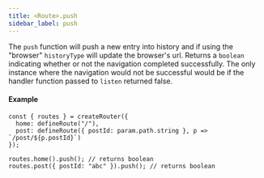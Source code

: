 ```yaml
---
title: <Route>.push
sidebar_label: push
---
```


The `push` function will push a new entry into history and if using the "browser" `historyType` will update the browser's url. Returns a `boolean` indicating whether or not the navigation completed successfully. The only instance where the navigation would not be successful would be if the handler function passed to `listen` returned false.

#### Example

```tsx
const { routes } = createRouter({
  home: defineRoute("/"),
  post: defineRoute({ postId: param.path.string }, p => `/post/${p.postId}`)
});

routes.home().push(); // returns boolean
routes.post({ postId: "abc" }).push(); // returns boolean
```
